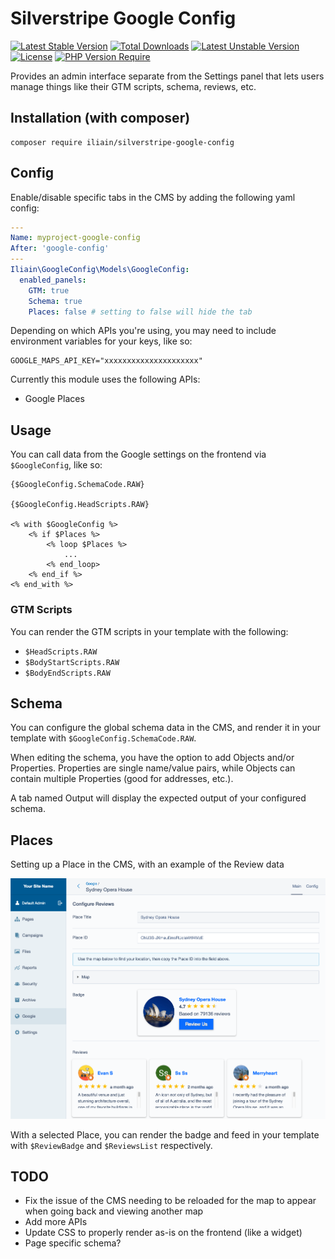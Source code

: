# Silverstripe Google Config

[![Latest Stable Version](https://poser.pugx.org/iliain/silverstripe-google-config/v)](https://packagist.org/packages/iliain/silverstripe-google-config) 
[![Total Downloads](https://poser.pugx.org/iliain/silverstripe-google-config/downloads)](https://packagist.org/packages/iliain/silverstripe-google-config) 
[![Latest Unstable Version](https://poser.pugx.org/iliain/silverstripe-google-config/v/unstable)](https://packagist.org/packages/iliain/silverstripe-google-config) 
[![License](https://poser.pugx.org/iliain/silverstripe-google-config/license)](https://packagist.org/packages/iliain/silverstripe-google-config) 
[![PHP Version Require](https://poser.pugx.org/iliain/silverstripe-google-config/require/php)](https://packagist.org/packages/iliain/silverstripe-google-config)

Provides an admin interface separate from the Settings panel that lets users manage things like their GTM scripts, schema, reviews, etc.

## Installation (with composer)

	composer require iliain/silverstripe-google-config

## Config

Enable/disable specific tabs in the CMS by adding the following yaml config:

```yml
---
Name: myproject-google-config
After: 'google-config'
---
Iliain\GoogleConfig\Models\GoogleConfig:
  enabled_panels:
    GTM: true
    Schema: true
    Places: false # setting to false will hide the tab
```

Depending on which APIs you're using, you may need to include environment variables for your keys, like so:

```
GOOGLE_MAPS_API_KEY="xxxxxxxxxxxxxxxxxxxxx"
```

Currently this module uses the following APIs:

* Google Places

## Usage

You can call data from the Google settings on the frontend via `$GoogleConfig`, like so:

```
{$GoogleConfig.SchemaCode.RAW}

{$GoogleConfig.HeadScripts.RAW}

<% with $GoogleConfig %>
    <% if $Places %>
        <% loop $Places %>
            ...
        <% end_loop>
    <% end_if %>
<% end_with %>
```

### GTM Scripts

You can render the GTM scripts in your template with the following: 

* `$HeadScripts.RAW`
* `$BodyStartScripts.RAW`
* `$BodyEndScripts.RAW`

## Schema

You can configure the global schema data in the CMS, and render it in your template with `$GoogleConfig.SchemaCode.RAW`.

When editing the schema, you have the option to add Objects and/or Properties. Properties are single name/value pairs, while Objects can contain multiple Properties (good for addresses, etc.).

A tab named Output will display the expected output of your configured schema.

## Places 

Setting up a Place in the CMS, with an example of the Review data

![Example of setting up a Place](docs/images/place-fields.png)

With a selected Place, you can render the badge and feed in your template with `$ReviewBadge` and `$ReviewsList` respectively.

## TODO

* Fix the issue of the CMS needing to be reloaded for the map to appear when going back and viewing another map
* Add more APIs
* Update CSS to properly render as-is on the frontend (like a widget)
* Page specific schema?
